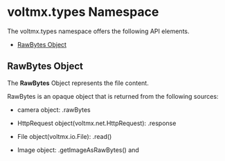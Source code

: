                             


voltmx.types Namespace
====================

The voltmx.types namespace offers the following API elements.

*   [RawBytes Object](#rawbytes-object)

RawBytes Object
---------------

The **RawBytes** Object represents the file content.

RawBytes is an opaque object that is returned from the following sources:

*   camera object: <object>.rawBytes
    
*   HttpRequest object(voltmx.net.HttpRequest): <object>.response
    
*   File object(voltmx.io.File): <object>.read()
    
*   Image object: <object>.getImageAsRawBytes() and <object>.findImageInGallery()
    
*   voltmx.convertToRawBytes()
    

 

The RawBytes Object provides the following API elements:

*   [Properties](voltmx.types_objects_rawbytes.md#properties)
*   [Functions](voltmx.types_objects_rawbytes.md#functions)
*   [Secure Text Exchange between Native Android Code and JavaScript](voltmx.types_objects.md#secure-text-exchange-between-native-android-code-and-javascript)

![](resources/prettify/onload.png)
